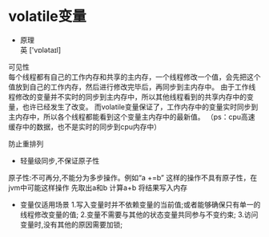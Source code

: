 
# volatile变量
- 原理<br>
英 ['vɒlətaɪl]

可见性<br>
每个线程都有自己的工作内存和共享的主内存，一个线程修改一个值，会先把这个值放到自己的工作内存，然后进行修改完毕后，再同步到主内存中。
由于工作线程修改的变量并不实时的同步到主内存中，所以其他线程看到的共享内存中的变量，也许已经发生了改变。
而volatile变量保证了，工作内存中的变量实时同步到主内存中，所以各个线程都能看到这个变量主内存中的最新值。
（ps：cpu高速缓存中的数据，也不是实时的同步到cpu内存中）

防止重排列<br>

- 轻量级同步,不保证原子性

原子性:不可再分,不能分为多步操作。例如“a +=b” 这样的操作不具有原子性，在jvm中可能这样操作
先取出a和b
计算a+b
将结果写入内存
- 变量仅适用场景
1.写入变量时并不依赖变量的当前值;或者能够确保只有单一的线程修改变量的值;
2.变量不需要与其他的状态变量共同参与不变约束;
3.访问变量时,没有其他的原因需要加锁;





